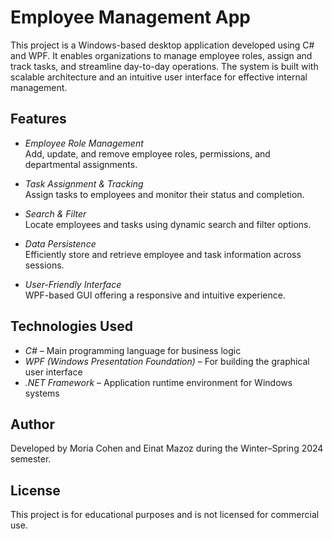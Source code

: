 # Employee Management App

This project is a Windows-based desktop application developed using C# and WPF. It enables organizations to manage employee roles, assign and track tasks, and streamline day-to-day operations. The system is built with scalable architecture and an intuitive user interface for effective internal management.

## Features

- *Employee Role Management*  
  Add, update, and remove employee roles, permissions, and departmental assignments.

- *Task Assignment & Tracking*  
  Assign tasks to employees and monitor their status and completion.

- *Search & Filter*  
  Locate employees and tasks using dynamic search and filter options.

- *Data Persistence*  
  Efficiently store and retrieve employee and task information across sessions.

- *User-Friendly Interface*  
  WPF-based GUI offering a responsive and intuitive experience.

## Technologies Used

- *C#* – Main programming language for business logic  
- *WPF (Windows Presentation Foundation)* – For building the graphical user interface  
- *.NET Framework* – Application runtime environment for Windows systems

## Author

Developed by Moria Cohen and Einat Mazoz during the Winter–Spring 2024 semester.

## License

This project is for educational purposes and is not licensed for commercial use.
